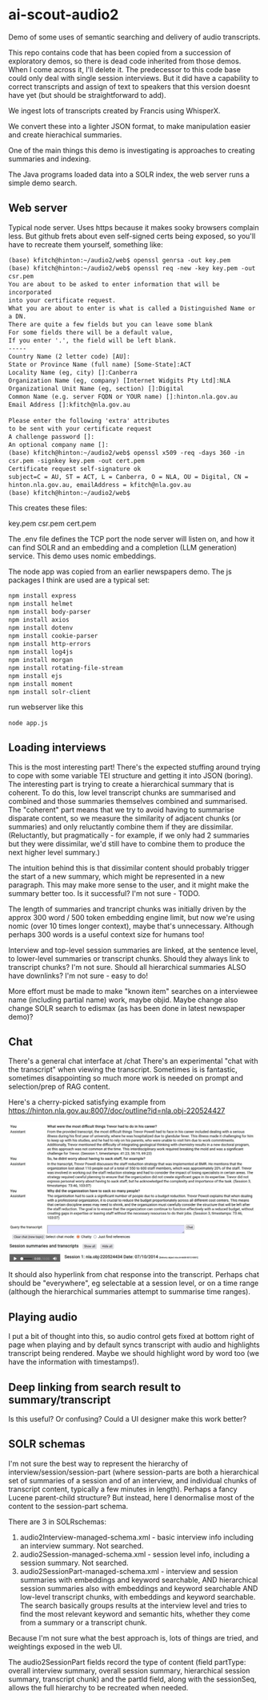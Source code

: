 # ai-scout-audio2

Demo of some uses of semantic searching and delivery of audio transcripts.

This repo contains code that has been copied from a succession of exploratory demos, so there is dead code inherited from those demos. When I come across it, I'll delete it.  The predecessor to this code base could only deal with single session interviews.  But it did have a capability to correct transcripts and assign of text to speakers that this version doesnt have yet (but should be straightforward to add).

We ingest lots of transcripts created by Francis using WhisperX.

We convert these into a lighter JSON format, to make manipulation easier and create hierachical summaries.

One of the main things this demo is investigating is approaches to creating summaries and indexing.

The Java programs loaded data into a SOLR index, the web server runs a simple demo search.


## Web server

Typical node server.  Uses https because it makes sooky browsers complain less.  But github frets about even self-signed certs being exposed, so you'll have to recreate them yourself, something like:

```
(base) kfitch@hinton:~/audio2/web$ openssl genrsa -out key.pem
(base) kfitch@hinton:~/audio2/web$ openssl req -new -key key.pem -out csr.pem
You are about to be asked to enter information that will be incorporated
into your certificate request.
What you are about to enter is what is called a Distinguished Name or a DN.
There are quite a few fields but you can leave some blank
For some fields there will be a default value,
If you enter '.', the field will be left blank.
-----
Country Name (2 letter code) [AU]:
State or Province Name (full name) [Some-State]:ACT
Locality Name (eg, city) []:Canberra
Organization Name (eg, company) [Internet Widgits Pty Ltd]:NLA
Organizational Unit Name (eg, section) []:Digital
Common Name (e.g. server FQDN or YOUR name) []:hinton.nla.gov.au
Email Address []:kfitch@nla.gov.au

Please enter the following 'extra' attributes
to be sent with your certificate request
A challenge password []:
An optional company name []:
(base) kfitch@hinton:~/audio2/web$ openssl x509 -req -days 360 -in csr.pem -signkey key.pem -out cert.pem
Certificate request self-signature ok
subject=C = AU, ST = ACT, L = Canberra, O = NLA, OU = Digital, CN = hinton.nla.gov.au, emailAddress = kfitch@nla.gov.au
(base) kfitch@hinton:~/audio2/web$
```

This creates these files:

key.pem csr.pem cert.pem

The .env file defines the TCP port the node server will listen on, and how it can find SOLR and an embedding and a completion (LLM generation) service.  This demo uses nomic embeddings.

The node app was copied from an earlier newspapers demo.  The js packages I think are used are a typical set:

```
npm install express
npm install helmet
npm install body-parser
npm install axios
npm install dotenv
npm install cookie-parser
npm install http-errors
npm install log4js
npm install morgan
npm install rotating-file-stream
npm install ejs
npm install moment
npm install solr-client
```

run webserver like this

`node app.js`


## Loading interviews

This is the most interesting part!  There's the expected stuffing around trying to cope with some variable TEI structure and getting it into JSON (boring).  The interesting part is trying to create a hierarchical summary that is coherent.  To do this, low level transcript chunks are summarised and combined and those summaries themselves combined and summarised.  The "coherent" part means that we try to avoid having to summarise disparate content, so we measure the similarity of adjacent chunks (or summaries) and only reluctantly combine them if they are dissimilar.  (Reluctantly, but pragmatically - for example, if we only had 2 summaries but they were dissimilar, we'd still have to combine them to produce the next higher level summary.)

The intuition behind this is that dissimilar content should probably trigger the start of a new summary, which might be represented in a new paragraph.  This may make more sense to the user, and it might make the summary better too. Is it successful?  I'm not sure - TODO.

The length of summaries and trancript chunks was initially driven by the approx 300 word / 500 token embedding engine limit, but now we're using nomic (over 10 times longer context), maybe that's unnecessary.  Although perhaps 300 words is a useful context size for humans too!

Interview and top-level session summaries are linked, at the sentence level, to lower-level summaries or transcript chunks.  Should they always link to transcript chunks?  I'm not sure.  Should all hierarchical summaries ALSO have downlinks?  I'm not sure - easy to do!

More effort must be made to make "known item" searches on a interviewee name (including partial name) work, maybe objid.  Maybe change also change SOLR search to edismax (as has been done in
latest newspaper demo)?

## Chat

There's a general chat interface at /chat
There's an experimental "chat with the transcript" when viewing the transcript.  Sometimes is is fantastic, sometimes disappointing so much more work is needed on prompt and selection/prep of RAG content.  

Here's a cherry-picked satisfying example from https://hinton.nla.gov.au:8007/doc/outline?id=nla.obj-220524427

![satisfying chat result](happyChat.jpg)

It should also hyperlink from chat response into the transcript.  Perhaps chat should be "everywhere", eg selectable at a session level, or on a time range (although the hierarchical summaries attempt to summarise time ranges).

## Playing audio

I put a bit of thought into this, so audio control gets fixed at bottom right of page when playing and by default syncs transcript with audio and highlights transcript being rendered.  Maybe we should highlight word by word too (we have the information with timestamps!).

## Deep linking from search result to summary/transcript

Is this useful?  Or confusing?  Could a UI designer make this work better?

## SOLR schemas

I'm not sure the best way to represent the hierarchy of interview/session/session-part (where session-parts are both a hierarchical set of summaries of a session and of an interview, and individual chunks of transcript content, typically a few minutes in length).  Perhaps a fancy Lucene parent-child structure?  But instead, here I denormalise most of the content to the session-part schema.

There are 3 in SOLRschemas:

1. audio2Interview-managed-schema.xml - basic interview info including an interview summary.  Not searched.
2. audio2Session-managed-schema.xml - session level info, including a session summary.  Not searched.
3. audio2SessionPart-managed-schema.xml - interview and session summaries with embeddings and keyword searchable, AND hierarchical session summaries also with embeddings and keyword searchable AND low-level transcript chunks, with embeddings and keyword searchable.  The search basically groups results at the interview level and tries to find the most relevant keyword and semantic hits, whether they come from a summary or a transcript chunk.

Because I'm not sure what the best approach is, lots of things are tried, and weightings exposed in the web UI.

The audio2SessionPart fields record the type of content (field partType: overall interview summary, overall session summary, hierarchical session summary, transcript chunk) and the partId field, along with the sessionSeq, allows the full hierarchy to be recreated when needed.

